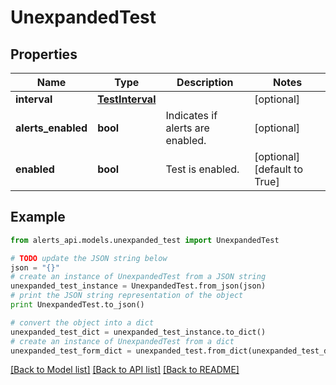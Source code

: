 # UnexpandedTest


## Properties
Name | Type | Description | Notes
------------ | ------------- | ------------- | -------------
**interval** | [**TestInterval**](TestInterval.md) |  | [optional] 
**alerts_enabled** | **bool** | Indicates if alerts are enabled. | [optional] 
**enabled** | **bool** | Test is enabled. | [optional] [default to True]

## Example

```python
from alerts_api.models.unexpanded_test import UnexpandedTest

# TODO update the JSON string below
json = "{}"
# create an instance of UnexpandedTest from a JSON string
unexpanded_test_instance = UnexpandedTest.from_json(json)
# print the JSON string representation of the object
print UnexpandedTest.to_json()

# convert the object into a dict
unexpanded_test_dict = unexpanded_test_instance.to_dict()
# create an instance of UnexpandedTest from a dict
unexpanded_test_form_dict = unexpanded_test.from_dict(unexpanded_test_dict)
```
[[Back to Model list]](../README.md#documentation-for-models) [[Back to API list]](../README.md#documentation-for-api-endpoints) [[Back to README]](../README.md)



